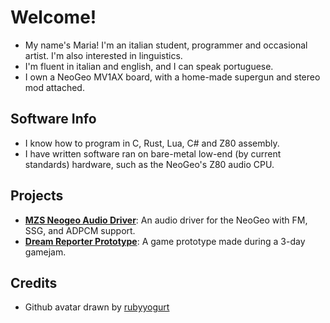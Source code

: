 # Welcome!

- My name's Maria! I'm an italian student, programmer and occasional artist. I'm also interested in linguistics.
- I'm fluent in italian and english, and I can speak portuguese.
- I own a NeoGeo MV1AX board, with a home-made supergun and stereo mod attached.

## Software Info
- I know how to program in C, Rust, Lua, C# and Z80 assembly.
- I have written software ran on bare-metal low-end (by current standards) hardware, such as the NeoGeo's Z80 audio CPU.

## Projects
- **[MZS Neogeo Audio Driver](https://github.com/stereomimi/Mezz-Estate-NeoGeo-Audio-Driver)**: An audio driver for the NeoGeo with FM, SSG, and ADPCM support.
- **[Dream Reporter Prototype](https://stereomimi.itch.io/dream-reporter)**: A game prototype made during a 3-day gamejam.

## Credits
- Github avatar drawn by [rubyyogurt](https://rubyyogurt.carrd.co/)
